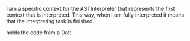 I am a specific context for the ASTInterpreter that represents the first context that is interpreted. This way, when I am fully interpreted it means that the interpreting task is finished.<method> holds the code from a DoIt